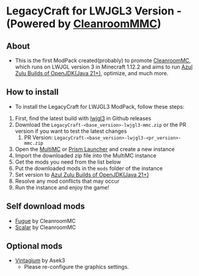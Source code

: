 # LegacyCraft for LWJGL3 Version - (Powered by [CleanroomMMC](https://github.com/CleanroomMC/CleanroomMMC))

## About
- This is the first ModPack created(probably) to promote [CleanroomMC](https://github.com/CleanroomMC), which runs on LWJGL version 3 in Minecraft 1.12.2 and aims to run [Azul Zulu Builds of OpenJDK(Java 21+)](https://www.azul.com/downloads/?version=java-21-lts&package=jre#zulu), optimize, and much more.


## How to install
- To install the LegacyCraft for LWJGL3 ModPack, follow these steps:
1. First, find the latest build with [lwjgl3](https://github.com/tier940/LegacyCraft/releases) in Github releases
2. Download the `LegacyCraft-<base_version>-lwjgl3-mmc.zip` or the PR version if you want to test the latest changes
    1. PR Version: `LegacyCraft-<base_version>-lwjgl3-<pr_version>-mmc.zip`
3. Open the [MultiMC](https://multimc.org/) or [Prism Launcher](https://prismlauncher.org/) and create a new instance
4. Import the downloaded zip file into the MultiMC instance
5. Get the mods you need from the list below
6. Put the downloaded mods in the `mods` folder of the instance
7. Set version to [Azul Zulu Builds of OpenJDK(Java 21+)](https://www.azul.com/downloads/?version=java-21-lts&package=jre#zulu)
8. Resolve any mod conflicts that may occur
9. Run the instance and enjoy the game!


## Self download mods
- [Fugue](https://www.curseforge.com/minecraft/mc-mods/fugue) by CleanroomMC
- [Scalar](https://www.curseforge.com/minecraft/mc-mods/scalar/files/6130572) by CleanroomMC

## Optional mods
- [Vintagium](https://github.com/Asek3/sodium-1.12) by Asek3
    - Please re-configure the graphics settings.
